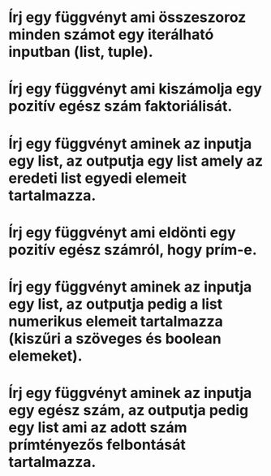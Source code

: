 # Írj egy függvényt ami összeszoroz minden számot egy iterálható inputban (list, tuple).

# Írj egy függvényt ami kiszámolja egy pozitív egész szám faktoriálisát.

# Írj egy függvényt aminek az inputja egy list, az outputja egy list amely az eredeti list egyedi elemeit tartalmazza.

# Írj egy függvényt ami eldönti egy pozitív egész számról, hogy prím-e.

# Írj egy függvényt aminek az inputja egy list, az outputja pedig a list numerikus elemeit tartalmazza (kiszűri a szöveges és boolean elemeket).

# Írj egy függvényt aminek az inputja egy egész szám, az outputja pedig egy list ami az adott szám prímtényezős felbontását tartalmazza.
